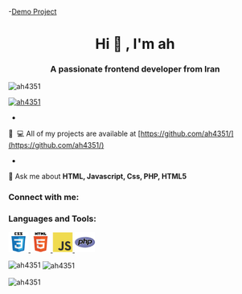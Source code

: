-[Demo Project](https://ah4351.github.io/ahWeb/)
<h1 align="center">Hi 
👋
, I'm ah</h1>
<h3 align="center">A passionate frontend developer from Iran</h3>

<p align="left"> <img src="https://komarev.com/ghpvc/?username=ah4351&label=Profile%20views&color=0e75b6&style=flat" alt="ah4351" /> </p>

<p align="left"> <a href="https://github.com/ryo-ma/github-profile-trophy"><img src="https://github-profile-trophy.vercel.app/?username=ah4351" alt="ah4351" /></a> </p>

- 
👨
‍
💻
 All of my projects are available at [https://github.com/ah4351/](https://github.com/ah4351/)

- 
💬
 Ask me about **HTML, Javascript, Css, PHP, HTML5**

<h3 align="left">Connect with me:</h3>
<p align="left">
</p>

<h3 align="left">Languages and Tools:</h3>
<p align="left"> <a href="https://www.w3schools.com/css/" target="_blank" rel="noreferrer"> <img src="https://raw.githubusercontent.com/devicons/devicon/master/icons/css3/css3-original-wordmark.svg" alt="css3" width="40" height="40"/> </a> <a href="https://www.w3.org/html/" target="_blank" rel="noreferrer"> <img src="https://raw.githubusercontent.com/devicons/devicon/master/icons/html5/html5-original-wordmark.svg" alt="html5" width="40" height="40"/> </a> <a href="https://developer.mozilla.org/en-US/docs/Web/JavaScript" target="_blank" rel="noreferrer"> <img src="https://raw.githubusercontent.com/devicons/devicon/master/icons/javascript/javascript-original.svg" alt="javascript" width="40" height="40"/> </a> <a href="https://www.php.net" target="_blank" rel="noreferrer"> <img src="https://raw.githubusercontent.com/devicons/devicon/master/icons/php/php-original.svg" alt="php" width="40" height="40"/> </a> </p>

<p><img align="left" src="https://github-readme-stats.vercel.app/api/top-langs?username=ah4351&show_icons=true&locale=en&layout=compact" alt="ah4351" /></p>

<p>&nbsp;<img align="center" src="https://github-readme-stats.vercel.app/api?username=ah4351&show_icons=true&locale=en" alt="ah4351" /></p>

<p><img align="center" src="https://github-readme-streak-stats.herokuapp.com/?user=ah4351&" alt="ah4351" /></p>
